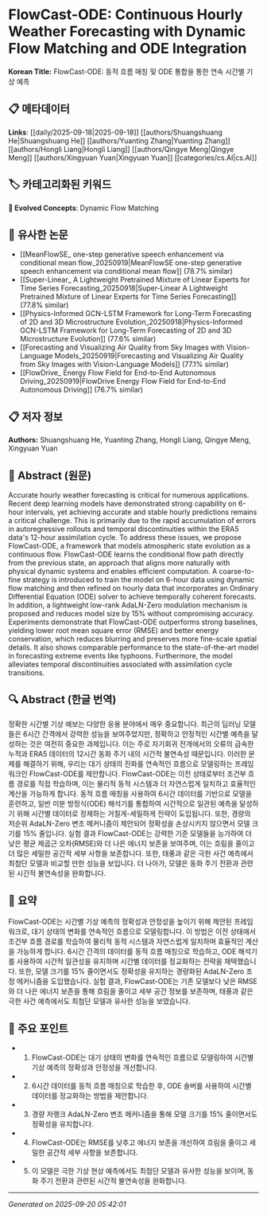 # FlowCast-ODE: Continuous Hourly Weather Forecasting with Dynamic Flow Matching and ODE Integration

**Korean Title:** FlowCast-ODE: 동적 흐름 매칭 및 ODE 통합을 통한 연속 시간별 기상 예측

## 📋 메타데이터

**Links**: [[daily/2025-09-18|2025-09-18]] [[authors/Shuangshuang He|Shuangshuang He]] [[authors/Yuanting Zhang|Yuanting Zhang]] [[authors/Hongli Liang|Hongli Liang]] [[authors/Qingye Meng|Qingye Meng]] [[authors/Xingyuan Yuan|Xingyuan Yuan]] [[categories/cs.AI|cs.AI]]

## 🏷️ 카테고리화된 키워드
**🚀 Evolved Concepts**: Dynamic Flow Matching

## 🔗 유사한 논문
- [[MeanFlowSE_ one-step generative speech enhancement via conditional mean flow_20250919|MeanFlowSE one-step generative speech enhancement via conditional mean flow]] (78.7% similar)
- [[Super-Linear_ A Lightweight Pretrained Mixture of Linear Experts for Time Series Forecasting_20250918|Super-Linear A Lightweight Pretrained Mixture of Linear Experts for Time Series Forecasting]] (77.8% similar)
- [[Physics-Informed GCN-LSTM Framework for Long-Term Forecasting of 2D and 3D Microstructure Evolution_20250918|Physics-Informed GCN-LSTM Framework for Long-Term Forecasting of 2D and 3D Microstructure Evolution]] (77.6% similar)
- [[Forecasting and Visualizing Air Quality from Sky Images with Vision-Language Models_20250919|Forecasting and Visualizing Air Quality from Sky Images with Vision-Language Models]] (77.1% similar)
- [[FlowDrive_ Energy Flow Field for End-to-End Autonomous Driving_20250919|FlowDrive Energy Flow Field for End-to-End Autonomous Driving]] (76.7% similar)

## 📋 저자 정보

**Authors:** Shuangshuang He, Yuanting Zhang, Hongli Liang, Qingye Meng, Xingyuan Yuan

## 📄 Abstract (원문)

Accurate hourly weather forecasting is critical for numerous applications.
Recent deep learning models have demonstrated strong capability on 6-hour
intervals, yet achieving accurate and stable hourly predictions remains a
critical challenge. This is primarily due to the rapid accumulation of errors
in autoregressive rollouts and temporal discontinuities within the ERA5 data's
12-hour assimilation cycle. To address these issues, we propose FlowCast-ODE, a
framework that models atmospheric state evolution as a continuous flow.
FlowCast-ODE learns the conditional flow path directly from the previous state,
an approach that aligns more naturally with physical dynamic systems and
enables efficient computation. A coarse-to-fine strategy is introduced to train
the model on 6-hour data using dynamic flow matching and then refined on hourly
data that incorporates an Ordinary Differential Equation (ODE) solver to
achieve temporally coherent forecasts. In addition, a lightweight low-rank
AdaLN-Zero modulation mechanism is proposed and reduces model size by 15%
without compromising accuracy. Experiments demonstrate that FlowCast-ODE
outperforms strong baselines, yielding lower root mean square error (RMSE) and
better energy conservation, which reduces blurring and preserves more
fine-scale spatial details. It also shows comparable performance to the
state-of-the-art model in forecasting extreme events like typhoons.
Furthermore, the model alleviates temporal discontinuities associated with
assimilation cycle transitions.

## 🔍 Abstract (한글 번역)

정확한 시간별 기상 예보는 다양한 응용 분야에서 매우 중요합니다. 최근의 딥러닝 모델들은 6시간 간격에서 강력한 성능을 보여주었지만, 정확하고 안정적인 시간별 예측을 달성하는 것은 여전히 중요한 과제입니다. 이는 주로 자기회귀 전개에서의 오류의 급속한 누적과 ERA5 데이터의 12시간 동화 주기 내의 시간적 불연속성 때문입니다. 이러한 문제를 해결하기 위해, 우리는 대기 상태의 진화를 연속적인 흐름으로 모델링하는 프레임워크인 FlowCast-ODE를 제안합니다. FlowCast-ODE는 이전 상태로부터 조건부 흐름 경로를 직접 학습하며, 이는 물리적 동적 시스템과 더 자연스럽게 일치하고 효율적인 계산을 가능하게 합니다. 동적 흐름 매칭을 사용하여 6시간 데이터를 기반으로 모델을 훈련하고, 일반 미분 방정식(ODE) 해석기를 통합하여 시간적으로 일관된 예측을 달성하기 위해 시간별 데이터로 정제하는 거칠게-세밀하게 전략이 도입됩니다. 또한, 경량의 저순위 AdaLN-Zero 변조 메커니즘이 제안되어 정확성을 손상시키지 않으면서 모델 크기를 15% 줄입니다. 실험 결과 FlowCast-ODE는 강력한 기준 모델들을 능가하여 더 낮은 평균 제곱근 오차(RMSE)와 더 나은 에너지 보존을 보여주며, 이는 흐림을 줄이고 더 많은 세밀한 공간적 세부 사항을 보존합니다. 또한, 태풍과 같은 극한 사건 예측에서 최첨단 모델과 비교할 만한 성능을 보입니다. 더 나아가, 모델은 동화 주기 전환과 관련된 시간적 불연속성을 완화합니다.

## 📝 요약

FlowCast-ODE는 시간별 기상 예측의 정확성과 안정성을 높이기 위해 제안된 프레임워크로, 대기 상태의 변화를 연속적인 흐름으로 모델링합니다. 이 방법은 이전 상태에서 조건부 흐름 경로를 학습하여 물리적 동적 시스템과 자연스럽게 일치하며 효율적인 계산을 가능하게 합니다. 6시간 간격의 데이터를 동적 흐름 매칭으로 학습하고, ODE 해석기를 사용하여 시간적 일관성을 유지하며 시간별 데이터를 정교화하는 전략을 채택했습니다. 또한, 모델 크기를 15% 줄이면서도 정확성을 유지하는 경량화된 AdaLN-Zero 조정 메커니즘을 도입했습니다. 실험 결과, FlowCast-ODE는 기존 모델보다 낮은 RMSE와 더 나은 에너지 보존을 통해 흐림을 줄이고 세부 공간 정보를 보존하며, 태풍과 같은 극한 사건 예측에서도 최첨단 모델과 유사한 성능을 보였습니다.

## 🎯 주요 포인트

- 1. FlowCast-ODE는 대기 상태의 변화를 연속적인 흐름으로 모델링하여 시간별 기상 예측의 정확성과 안정성을 개선합니다.

- 2. 6시간 데이터를 동적 흐름 매칭으로 학습한 후, ODE 솔버를 사용하여 시간별 데이터를 정교화하는 방법을 제안합니다.

- 3. 경량 저랭크 AdaLN-Zero 변조 메커니즘을 통해 모델 크기를 15% 줄이면서도 정확성을 유지합니다.

- 4. FlowCast-ODE는 RMSE를 낮추고 에너지 보존을 개선하여 흐림을 줄이고 세밀한 공간적 세부 사항을 보존합니다.

- 5. 이 모델은 극한 기상 현상 예측에서도 최첨단 모델과 유사한 성능을 보이며, 동화 주기 전환과 관련된 시간적 불연속성을 완화합니다.

---

*Generated on 2025-09-20 05:42:01*